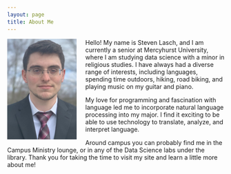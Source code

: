 ```yaml
---
layout: page
title: About Me
---
```

<img align="left" style="padding: 0px 20px 0px 0px;" src="https://raw.githubusercontent.com/s-lasch/s-lasch.github.io/main/images/profile_pic.jpg"  width="32%" height="35%">

Hello! My name is Steven Lasch, and I am currently a senior at Mercyhurst University, where I am studying data science with a minor in religious studies. I have always had a diverse range of interests, including languages, spending time outdoors, hiking, road biking, and playing music on my guitar and piano.

My love for programming and fascination with language led me to incorporate natural language processing into my major. I find it exciting to be able to use technology to translate, analyze, and interpret language. 

Around campus you can probably find me in the Campus Ministry lounge, or in any of the Data Science labs under the library. Thank you for taking the time to visit my site and learn a little more about me!
